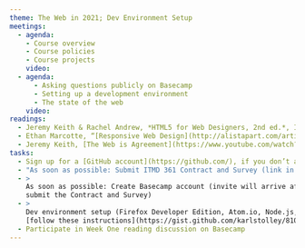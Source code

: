 ```yaml
---
theme: The Web in 2021; Dev Environment Setup
meetings:
  - agenda:
    - Course overview
    - Course policies
    - Course projects
    video:
  - agenda:
      - Asking questions publicly on Basecamp
      - Setting up a development environment
      - The state of the web
    video:
readings:
  - Jeremy Keith & Rachel Andrew, *HTML5 for Web Designers, 2nd ed.*, Introduction; Chapters&nbsp;1-2
  - Ethan Marcotte, “[Responsive Web Design](http://alistapart.com/article/responsive-web-design)”
  - Jeremy Keith, [The Web is Agreement](https://www.youtube.com/watch?v=F3OpvEX2fhs) [Video, 28 mins]
tasks:
  - Sign up for a [GitHub account](https://github.com/), if you don’t already have one
  - "As soon as possible: Submit ITMD 361 Contract and Survey (link in your @hawk.iit.edu inbox)"
  - >
    As soon as possible: Create Basecamp account (invite will arrive after you
    submit the Contract and Survey)
  - >
    Dev environment setup (Firefox Developer Edition, Atom.io, Node.js, Git);
    [follow these instructions](https://gist.github.com/karlstolley/810e9cb69727ff20c3cf56ac33734b79)
  - Participate in Week One reading discussion on Basecamp
---
```

